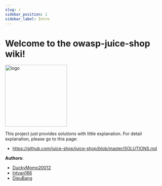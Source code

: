 ```yaml
---
slug: /
sidebar_position: 1
sidebar_label: Intro
---
```


# Welcome to the owasp-juice-shop wiki!

<img src="https://user-images.githubusercontent.com/64480713/182290673-4e617886-f8e0-4f89-8519-58d553a17f8c.svg" alt="logo" width="200" height="auto" />

This project just provides solutions with little explanation. For detail
explanation, please go to this page:

- https://github.com/juice-shop/juice-shop/blob/master/SOLUTIONS.md

**Authors**:

- [DuckyMomo20012](https://github.com/DuckyMomo20012)
- [lntvan166](https://github.com/lntvan166)
- [DieuBang](https://github.com/DieuBang)
